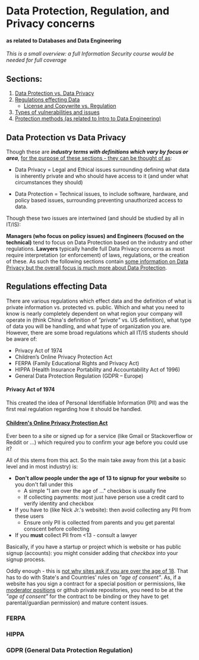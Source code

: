 # Data Protection, Regulation, and Privacy concerns
#### as related to Databases and Data Engineering

*This is a small overview: a full Information Security course would be needed for full coverage*

## Sections:
1. [Data Protection vs. Data Privacy](#data-protection-vs-data-privacy)
2. [Regulations effecting Data](#regulations-effecting-data)
    - [License and Copywrite vs. Regulation](#license-and-copywrite-vs-regulation)  
3. [Types of vulnerabilities and issues](#types-of-vulnerabilities-and-issues)
4. [Protection methods (as related to Intro to Data Engineering)](#protection-methods)

## Data Protection vs Data Privacy

Though these are ***industry terms with definitions which vary by focus or area***, <ins>for the purpose of these sections - they can be thought of as</ins>:

- Data Privacy = Legal and Ethical issues surrounding defining what data is inherently private and who should have access to it (and under what circumstances they should)

- Data Protection = Technical issues, to include software, hardware, and policy based issues, surrounding preventing unauthorized access to data.

Though these two issues are intertwined (and should be studied by all in IT/IS):

**Managers (who focus on policy issues) and Engineers (focused on the technical)** tend to focus on Data Protection based on the industry and other regulations. **Lawyers** typically handle full Data Privacy concerns as most require interpretation (or enforcement) of laws, regulations, or the creation of these. As such the following sections contain <ins>some information on Data Privacy but the overall focus is much more about Data Protection</ins>.

## Regulations effecting Data

There are various regulations which effect data and the definition of what is private information vs. protected vs. public. Which and what you need to know is nearly completely dependent on what region your company will operate in (think China's definition of *"private"* vs. US definition), what type of data you will be handling, and what type of organization you are. However, there are some broad regulations which all IT/IS students should be aware of:

- Privacy Act of 1974 
- Children’s Online Privacy Protection Act 
- FERPA (Family Educational Rights and Privacy Act) 
- HIPPA (Health Insurance Portability and Accountability Act of 1996)
- General Data Protection Regulation (GDPR – Europe) 

#### Privacy Act of 1974

This created the idea of Personal Identifiable Information (PII) and was the first real regulation regarding how it should be handled.

#### [Children's Online Privacy Protection Act](https://www.ftc.gov/enforcement/rules/rulemaking-regulatory-reform-proceedings/childrens-online-privacy-protection-rule)

Ever been to a site or signed up for a service (like Gmail or Stackoverflow or Reddit or ...) which required you to confirm your age before you could use it?

All of this stems from this act. So the main take away from this (at a basic level and in most industry) is:
- **Don't allow people under the age of 13 to signup for your website** so you don't fall under this
  - A simple "I am over the age of ..." checkbox is usually fine
  - If collecting payments: most just have person use a credit card to verify identity and checkbox
- If you have to (like Nick Jr.'s website): then avoid collecting any PII from these users
  - Ensure only PII is collected from parents and you get parental conscent before collecting
- If you **must** collect PII from <13 - consult a lawyer

Basically, if you have a startup or project which is website or has public signup (accounts): you might consider adding that *checkbox* into your signup process.

Oddly enough - this is <ins>not why sites ask if you are over the age of 18</ins>. That has to do with State's and Countries' rules on *"age of consent"*. As, if a website has you sign a contract for a special position or permissions, like [moderator positions](https://meta.stackexchange.com/questions/357379/questions-about-the-new-minimum-age-for-diamond-moderators) or github private repositories, you need to be at the *"age of consent"* for the contract to be binding or they have to get parental/guardian permission) and mature content issues.

### FERPA

### HIPPA

### GDPR (General Data Protection Regulation)
